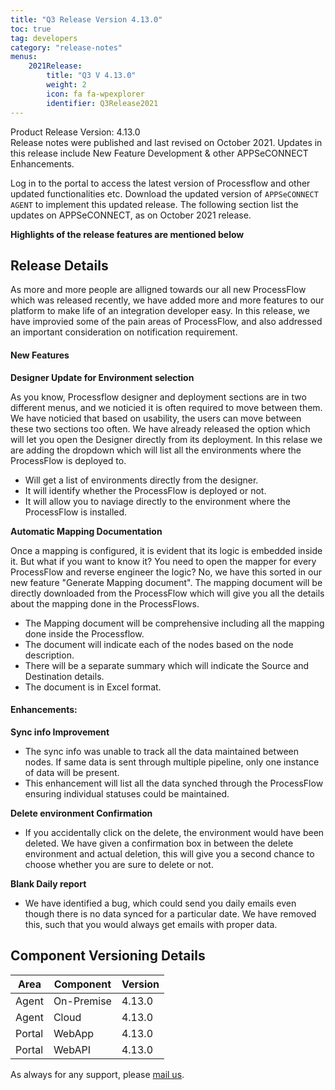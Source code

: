 ```yaml
---
title: "Q3 Release Version 4.13.0"
toc: true
tag: developers
category: "release-notes"
menus: 
    2021Release:
        title: "Q3 V 4.13.0"
        weight: 2
        icon: fa fa-wpexplorer
        identifier: Q3Release2021
---
```

Product Release Version: 4.13.0       
Release notes were published and last revised on October 2021. 
Updates in this release include New Feature Development & other APPSeCONNECT Enhancements.  

Log in to the portal to access the latest version of Processflow and other updated functionalities etc. 
Download the updated version of `APPSeCONNECT AGENT` to implement this updated release. The following section list the updates on APPSeCONNECT, 
as on October 2021 release.

**Highlights of the release features are mentioned below**

## Release Details 

As more and more people are alligned towards our all new ProcessFlow which was released recently, we have added more and more features to our platform to make life of an integration developer easy.
In this release, we have improvied some of the pain areas of ProcessFlow, and also addressed an important consideration on notification requirement.
    

#### New Features  

**Designer Update for Environment selection**  

As you know, Processflow designer and deployment sections are in two different menus, and we noticied it is often required to move between them. We have noticied that based on usability, the users can move between these two sections too often. 
We have already released the option which will let you open the Designer directly from its deployment. In this relase we are adding the dropdown which will list all the environments where the ProcessFlow is deployed to. 

- Will get a list of environments directly from the designer.
- It will identify whether the ProcessFlow is deployed or not.
- It will allow you to naviage directly to the environment where the ProcessFlow is installed.  

**Automatic Mapping Documentation**

Once a mapping is configured, it is evident that its logic is embedded inside it. But what if you want to know it? You need to open the mapper for every ProcessFlow and reverse engineer the logic? No, we have this sorted
in our new feature "Generate Mapping document". The mapping document will be directly downloaded from the ProcessFlow which will give you all the details about the mapping done 
in the ProcessFlows. 

 - The Mapping document will be comprehensive including all the mapping done inside the Processflow. 
 - The document will indicate each of the nodes based on the node description.
 - There will be a separate summary which will indicate the Source and Destination details. 
 - The document is in Excel format.


#### Enhancements:

**Sync info Improvement**

- The sync info was unable to track all the data maintained between nodes. If same data is sent through multiple pipeline, only one instance of data will be present. 
- This enhancement will list all the data synched through the ProcessFlow ensuring individual statuses could be maintained. 


**Delete environment Confirmation**

- If you accidentally click on the delete, the environment would have been deleted. We have given a confirmation box in between the delete environment and actual deletion, this will give you a second chance to choose whether you are sure to delete or not. 

**Blank Daily report**

- We have identified a bug, which could send you daily emails even though there is no data synced for a particular date. We have removed this, such that you would always get emails with proper data. 


## Component Versioning Details  

|Area|Component|Version|
|---|---|----|
|Agent|On-Premise|4.13.0|
|Agent|Cloud|4.13.0|
|Portal|WebApp|4.13.0|
|Portal|WebAPI|4.13.0|

As always for any support, please [mail us](support@appseconnect.com).